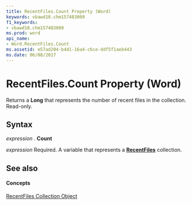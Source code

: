 ```yaml
---
title: RecentFiles.Count Property (Word)
keywords: vbawd10.chm157483009
f1_keywords:
- vbawd10.chm157483009
ms.prod: word
api_name:
- Word.RecentFiles.Count
ms.assetid: e57ad204-b4d1-16a4-c6ce-ddf5f1aeb443
ms.date: 06/08/2017
---
```



# RecentFiles.Count Property (Word)

Returns a  **Long** that represents the number of recent files in the collection. Read-only.


## Syntax

 _expression_ . **Count**

 _expression_ Required. A variable that represents a **[RecentFiles](Word.recentfiles.md)** collection.


## See also


#### Concepts


[RecentFiles Collection Object](Word.recentfiles.md)

